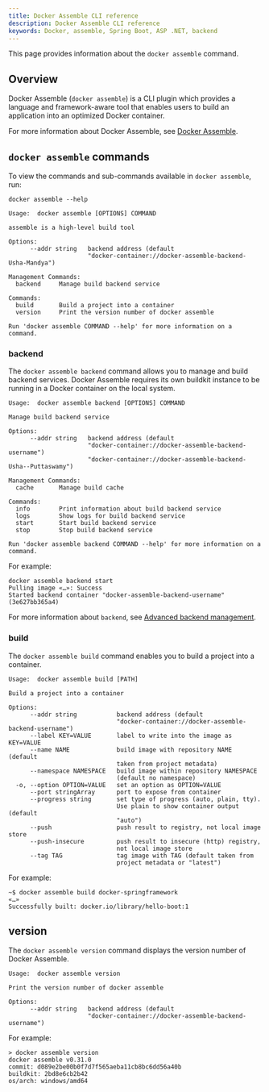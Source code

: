 ```yaml
---
title: Docker Assemble CLI reference
description: Docker Assemble CLI reference
keywords: Docker, assemble, Spring Boot, ASP .NET, backend
---
```


This page provides information about the `docker assemble` command.

## Overview

Docker Assemble (`docker assemble`) is a CLI plugin which provides a language and framework-aware tool that enables users to build an application into an optimized Docker container.

For more information about Docker Assemble, see [Docker Assemble](/assemble/install/).

## `docker assemble` commands

To view the commands and sub-commands available in `docker assemble`, run:

`docker assemble --help`

```
Usage:  docker assemble [OPTIONS] COMMAND

assemble is a high-level build tool

Options:
      --addr string   backend address (default
                      "docker-container://docker-assemble-backend-Usha-Mandya")

Management Commands:
  backend     Manage build backend service

Commands:
  build       Build a project into a container
  version     Print the version number of docker assemble

Run 'docker assemble COMMAND --help' for more information on a command.
```

### backend

The `docker assemble backend` command allows you to manage and build backend services. Docker Assemble requires its own buildkit instance to be running in a Docker container on the local system.

```
Usage:  docker assemble backend [OPTIONS] COMMAND

Manage build backend service

Options:
      --addr string   backend address (default
                      "docker-container://docker-assemble-backend-username")
                      "docker-container://docker-assemble-backend-Usha--Puttaswamy")

Management Commands:
  cache       Manage build cache

Commands:
  info        Print information about build backend service
  logs        Show logs for build backend service
  start       Start build backend service
  stop        Stop build backend service

Run 'docker assemble backend COMMAND --help' for more information on a command.
```

For example:

```
docker assemble backend start
Pulling image «…»: Success
Started backend container "docker-assemble-backend-username" (3e627bb365a4)
```

For more information about `backend`, see  [Advanced backend management](/assemble/adv-backend-manage).

### build

The `docker assemble build` command enables you to build a project into a container.

```
Usage:  docker assemble build [PATH]

Build a project into a container

Options:
      --addr string           backend address (default
                              "docker-container://docker-assemble-backend-username")
      --label KEY=VALUE       label to write into the image as KEY=VALUE
      --name NAME             build image with repository NAME (default
                              taken from project metadata)
      --namespace NAMESPACE   build image within repository NAMESPACE
                              (default no namespace)
  -o, --option OPTION=VALUE   set an option as OPTION=VALUE
      --port stringArray      port to expose from container
      --progress string       set type of progress (auto, plain, tty).
                              Use plain to show container output (default
                              "auto")
      --push                  push result to registry, not local image store
      --push-insecure         push result to insecure (http) registry,
                              not local image store
      --tag TAG               tag image with TAG (default taken from
                              project metadata or "latest")
```

For example:

```
~$ docker assemble build docker-springframework
«…»
Successfully built: docker.io/library/hello-boot:1
```

## version

The `docker assemble version` command displays the version number of Docker Assemble.

```
Usage:  docker assemble version

Print the version number of docker assemble

Options:
      --addr string   backend address (default
                      "docker-container://docker-assemble-backend-username")
```

For example:

```
> docker assemble version
docker assemble v0.31.0
commit: d089e2be00b0f7d7f565aeba11cb8bc6dd56a40b
buildkit: 2bd8e6cb2b42
os/arch: windows/amd64
```

